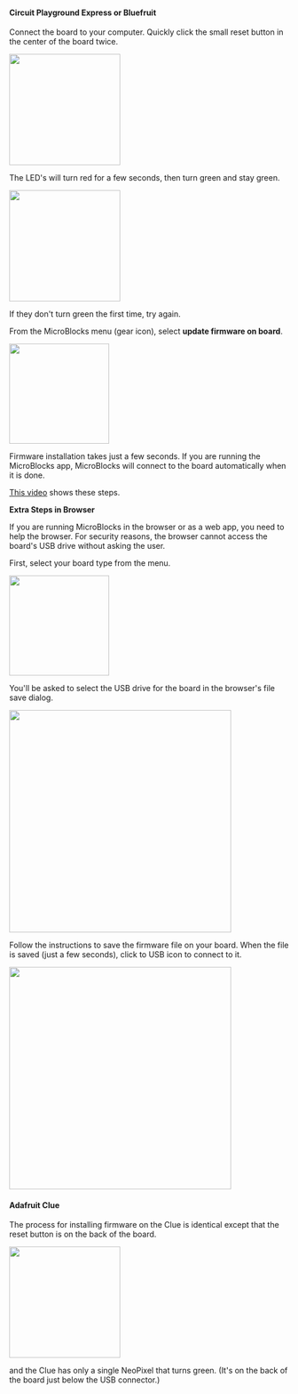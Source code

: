 #### Circuit Playground Express or Bluefruit

Connect the board to your computer.
Quickly click the small reset button in the center of the board twice.

<img src="assets/img/md/get-started/cpx_reset_button.jpg" width="200">

The LED's will turn red for a few seconds, then turn green and stay green.

<img src="assets/img/md/get-started/cpx-boot-mode.jpg" width="200">

If they don't turn green the first time, try again.

From the MicroBlocks menu (gear icon), select **update firmware on board**.

<img src="assets/img/md/get-started/update-firmware-menu.png" width="180">

Firmware installation takes just a few seconds.
If you are running the MicroBlocks app, MicroBlocks will connect to the board automatically
when it is done.

[This video](https://www.youtube.com/watch?v=UN-pkP5oqLw) shows these steps.

**Extra Steps in Browser**

If you are running MicroBlocks in the browser or as a web app, you need to help the browser.
For security reasons, the browser cannot access the board's USB drive without asking the user.

First, select your board type from the menu.

<img src="assets/img/md/get-started/select-cpx.png" width="180">

You'll be asked to select the USB drive for the board in the browser's file save dialog.

<img src="assets/img/md/get-started/firmware-install-instructions-cpx.png" width="400">

Follow the instructions to save the firmware file on your board.
When the file is saved (just a few seconds), click to USB icon to connect to it.

<img src="assets/img/md/get-started/firware-install-finished.png" width="400">

#### Adafruit Clue

The process for installing firmware on the Clue is identical
except that the reset button is on the back of the board.

<img src="assets/img/md/get-started/clue_reset_button.png" width="200">

and the Clue has only a single NeoPixel that turns green. (It's on the back of the board just
below the USB connector.)
